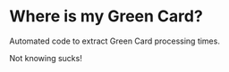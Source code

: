 # Where is my Green Card?

Automated code to extract Green Card processing times.

Not knowing sucks!
